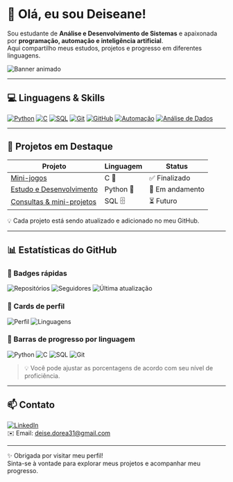 # 👋 Olá, eu sou Deiseane!

Sou estudante de **Análise e Desenvolvimento de Sistemas** e apaixonada por **programação, automação e inteligência artificial**.  
Aqui compartilho meus estudos, projetos e progresso em diferentes linguagens.

![Banner animado](assets/banner.gif)

---

## 💻 Linguagens & Skills

[![Python](https://img.shields.io/badge/Python-3776AB?style=for-the-badge&logo=python&logoColor=white)]()
[![C](https://img.shields.io/badge/C-00599C?style=for-the-badge&logo=c&logoColor=white)]()
[![SQL](https://img.shields.io/badge/SQL-4479A1?style=for-the-badge&logo=Microsoft-SQL-Server&logoColor=white)]()
[![Git](https://img.shields.io/badge/Git-F05032?style=for-the-badge&logo=git&logoColor=white)]()
[![GitHub](https://img.shields.io/badge/GitHub-181717?style=for-the-badge&logo=github&logoColor=white)]()
[![Automação](https://img.shields.io/badge/Automação-00BFFF?style=for-the-badge&logo=ansible&logoColor=white)]()
[![Análise de Dados](https://img.shields.io/badge/Análise%20de%20Dados-FF69B4?style=for-the-badge&logo=pandas&logoColor=white)]()

---

## 🚀 Projetos em Destaque

| Projeto | Linguagem | Status |
|---------|-----------|--------|
| [Mini-jogos](https://github.com/deisedorea31/deisedorea3101) | C 📘 | ✅ Finalizado |
| [Estudo e Desenvolvimento](https://github.com/deisedorea31) | Python 🐍 | 🔄 Em andamento |
| [Consultas & mini-projetos](https://github.com/deisedorea31) | SQL 🗄️ | ⏳ Futuro |

💡 Cada projeto está sendo atualizado e adicionado no meu GitHub.

---

## 📊 Estatísticas do GitHub

### 📌 Badges rápidas
![Repositórios](https://img.shields.io/badge/Repos-4-blue?style=for-the-badge)
![Seguidores](https://img.shields.io/badge/Followers-0-green?style=for-the-badge)
![Última atualização](https://img.shields.io/badge/Last_Commit-NA-orange?style=for-the-badge)

### 📌 Cards de perfil
![Perfil](https://github-profile-summary-cards.vercel.app/api/cards/profile-details?username=deisedorea31&theme=radical)
![Linguagens](https://github-profile-summary-cards.vercel.app/api/cards/repos-per-language?username=deisedorea31&theme=radical)

### 📌 Barras de progresso por linguagem
![Python](https://img.shields.io/badge/Python-100%25-3776AB?style=for-the-badge&logo=python&logoColor=white)
![C](https://img.shields.io/badge/C-80%25-00599C?style=for-the-badge&logo=c&logoColor=white)
![SQL](https://img.shields.io/badge/SQL-70%25-4479A1?style=for-the-badge&logo=mysql&logoColor=white)
![Git](https://img.shields.io/badge/Git-90%25-F05032?style=for-the-badge&logo=git&logoColor=white)


> 💡 Você pode ajustar as porcentagens de acordo com seu nível de proficiência.

---

## 📫 Contato

[![LinkedIn](https://img.shields.io/badge/LinkedIn-0077B5?style=for-the-badge&logo=linkedin&logoColor=white)](https://www.linkedin.com/in/deiseanedorea31)  
✉️ Email: deise.dorea31@gmail.com  

---

✨ Obrigada por visitar meu perfil!  
Sinta-se à vontade para explorar meus projetos e acompanhar meu progresso.

